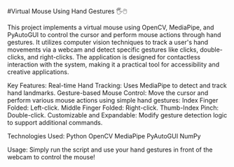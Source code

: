 #Virtual Mouse Using Hand Gestures 🖐️🖱️

This project implements a virtual mouse using OpenCV, MediaPipe, and PyAutoGUI to control the cursor and perform mouse actions through hand gestures. It utilizes computer vision techniques to track a user's hand movements via a webcam and detect specific gestures like clicks, double-clicks, and right-clicks. The application is designed for contactless interaction with the system, making it a practical tool for accessibility and creative applications.

Key Features:
Real-time Hand Tracking: Uses MediaPipe to detect and track hand landmarks.
Gesture-based Mouse Control: Move the cursor and perform various mouse actions using simple hand gestures:
Index Finger Folded: Left-click.
Middle Finger Folded: Right-click.
Thumb-Index Pinch: Double-click.
Customizable and Expandable: Modify gesture detection logic to support additional commands.

Technologies Used:
Python
OpenCV
MediaPipe
PyAutoGUI
NumPy

Usage:
Simply run the script and use your hand gestures in front of the webcam to control the mouse!

